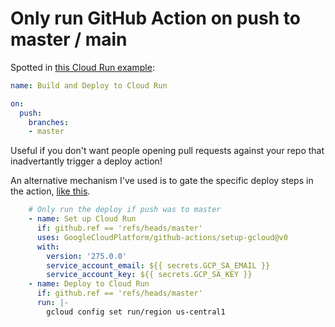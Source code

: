 # Only run GitHub Action on push to master / main

Spotted in [this Cloud Run example](https://github.com/GoogleCloudPlatform/github-actions/blob/20c294aabd5331f9f7b8a26e6075d41c31ce5e0d/example-workflows/cloud-run/.github/workflows/cloud-run.yml):

```yaml
name: Build and Deploy to Cloud Run

on:
  push:
    branches:
    - master
```

Useful if you don't want people opening pull requests against your repo that inadvertantly trigger a deploy action!

An alternative mechanism I've used is to gate the specific deploy steps in the action, [like this](https://github.com/simonw/cryptozoology/blob/8a86ec283823c91ad42c5f737a912d43791d427f/.github/workflows/deploy.yml#L31-L40).

```yaml
    # Only run the deploy if push was to master
    - name: Set up Cloud Run
      if: github.ref == 'refs/heads/master'
      uses: GoogleCloudPlatform/github-actions/setup-gcloud@v0
      with:
        version: '275.0.0'
        service_account_email: ${{ secrets.GCP_SA_EMAIL }}
        service_account_key: ${{ secrets.GCP_SA_KEY }}
    - name: Deploy to Cloud Run
      if: github.ref == 'refs/heads/master'
      run: |-
        gcloud config set run/region us-central1
```
